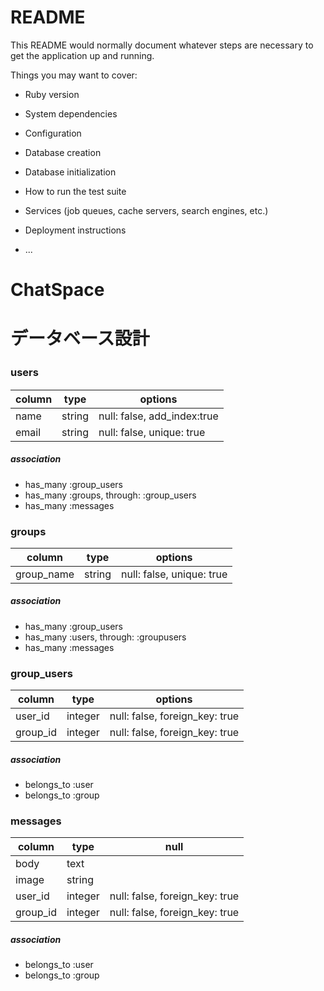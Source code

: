 # README

This README would normally document whatever steps are necessary to get the
application up and running.

Things you may want to cover:

* Ruby version

* System dependencies

* Configuration

* Database creation

* Database initialization

* How to run the test suite

* Services (job queues, cache servers, search engines, etc.)

* Deployment instructions

* ...
# ChatSpace
# データベース設計

### users　　

|column|type|options|
|------|----|-------|
|name|string|null: false, add_index:true|
|email|string|null: false, unique: true| 

##### association
* has_many :group_users
* has_many :groups, through: :group_users
* has_many :messages


### groups  

|column|type|options|
|------|----|-------|
|group_name|string|null: false, unique: true|

##### association
* has_many :group_users
* has_many :users, through: :groupusers
* has_many :messages


### group_users

|column|type|options|
|------|----|-------|
|user_id|integer|null: false, foreign_key: true|
|group_id|integer|null: false, foreign_key: true|

##### association
* belongs_to :user
* belongs_to :group


### messages  
|column|type|null|
|------|----|-----|
|body|text|  |
|image|string|  |
|user_id| integer |null: false, foreign_key: true|
|group_id|integer|null: false, foreign_key: true|

##### association
* belongs_to :user
* belongs_to :group
